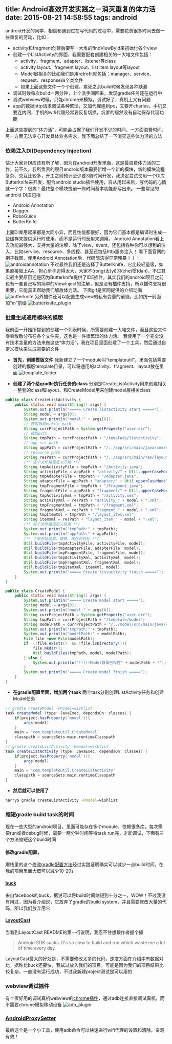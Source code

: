 title: Android高效开发实践之－消灭重复的体力活
date: 2015-08-21 14:58:55
tags: android
---

android开发的同学，相信都遇到过在写代码的过程中，需要花费很多时间去做一些重复的劳动，比如：

 - activity和fragment创建后要写一大堆的findViewById来初始化各个view
 - 创建一个ListActivity的界面，我需要配套创建相关的一大堆文件包括：
    - activity、fragment、adapter、listener等class
    - activity layout、fragment layout、list item layout等layout
    - Model层相关的比如我们是用retrofit就包括：manager、service、request、response四个类文件
    - 如果上面这些文件一个个创建，累死之余build时候发现各种缺漏
 - 调试时候每次build一两分钟，上个洗手间回来，发现gradle任务还在运行中
 - 调试webview时候，只能chrome来模拟，调试好了，真机上又有问题
 - app的数据http请求调试各种繁琐，又加代理连到pc，又要开charles，手机又要连内网，手机的wifi代理经常要反复切换，坑爹的居然没有自动保存代理功能

上面这些提到的“体力活”，可能会占据了我们开发不少的时间，一方面浪费时间、另一方面无法专心开发具体业务需求，我下面总结了一下消灭这些体力活的方法
<!-- more -->
### 依赖注入DI(Dependency Injection)
估计大家对DI应该有所了解，因为在android开发里面，这是最浪费体力活的工作，前不久，我所负责的项目android版本需要新增一个新的模块，新的模块流程复杂、交互比较多，开工之前预计至少要3周时间开发，我决定尝试使用一个DI库 Butterknife来开发，配合android studio插件使用，自从用起来后，写代码的心情就一个字：很爽！最终整个模块提前一周时间基本功能都写出来。
一些常见的android DI库包括

 - Android Annotation
 - Dagger
 - RoboGuice
 - ButterKnife

上面DI库用起来都是大同小异，而且性能都很好，因为它们基本都是编译时生成一些缓存来提供运行时使用，而不是运行时反射来调用。
Android Annotation看上去功能最强大，支持大量的注解，除了view，event，还包括各种你可以想到的注入，比如service、resource、多线程、甚至还包括http服务注入！
看下面官网的例子截图，使用Android Annotation后，代码简洁得异常残暴！！！
![androidannotation](https://raw.githubusercontent.com/hcnode/hcnode-blog/master/images/androidannotation.jpg)
不过最终我们还是选择了ButterKnife，它比较轻量级，如果直接就上AA，担心步子迈得太大，大家不(rong)太(yi)习(che)惯(dan)，不过其实最主要原因还是因为Butterknife提供了IDE插件，其实我们的android项目之前也有一套自己写的简单的ViewInject的注解，但是没有插件支持，所以插件支持很重要，它能真正帮助我们解放体力活。
下面gif是官网提供的介绍动画
![butterknife](http://plugins.jetbrains.com/files/7369/screenshot_14384.png)
另外插件还可以配置生成view的私有变量的前缀，比如统一前面加“m”前缀
![butterknife_plugin](https://github.com/hcnode/hcnode-blog/blob/master/images/butterknife.png?raw=true)

### 批量生成通用模块的模版
我前面一开始所提到的创建一个列表时候，所需要创建一大堆文件，而且这些文件零零散散分布在各个文件夹，这也是一件很繁琐的体力活。
我使用了一个完全没有技术含量的方法来做这些“体力活”，我在项目里面创建了一个工具，然后通过自定义模块来生成需要的文件

 - **首先，创建模版文件**
 我新建立了一个module叫“templateutil”，里面包括需要创建的模版template目录，可以将通用的activity、fragment、layout放在里面
 ![template_folder](https://raw.githubusercontent.com/hcnode/hcnode-blog/master/images/template_folders.png)

 - **创建了两个给gradle执行任务的class**
 分别是CreateListActivity用来创建相关一整套的class和layout、和CreateModel用来创建model层相关class

```java
public class CreateListActivity {
    public static void main(String[] args) {
        System.out.println("===== Create listactivity start =====");
        String model = args[0];
        System.out.println("model:" + args[0]);
        // 获取当前module path
        String currProjectPath = System.getProperty("user.dir");
        // 模版path
        String tmpPath = currProjectPath + "/template/listactivity";
        // app src path
        String appPath = currProjectPath + "/../app/src/main/java/com/netease/mail/oneduobaohydrid/";
        // resource path
        String resPath = currProjectPath + "/../app/src/main/res/layout/";
        /** 各个文件路径定义开始 **/
        String tmpActivityFile = tmpPath + "/Activity.java";
        String activityFile = appPath + "activity/" + Util.upperCaseModel(model) + "Activity.java";
        String tmpAdapterFile = tmpPath + "/Adapter.java";
        String adapterFile = appPath + "adapter/" + Util.upperCaseModel(model) + "Adapter.java";
        String tmpFragmentFile = tmpPath + "/Fragment.java";
        String fragmentFile = appPath + "fragment/" + Util.upperCaseModel(model) + "Fragment.java";
        String tmpActivityXml = tmpPath + "/activity.xml";
        String activityXml = resPath + "activity_" + model + ".xml";
        String tmpFragmentXml = tmpPath + "/fragment.xml";
        String fragmentXml = resPath + "fragment_" + model + ".xml";
        String tmpItemXml = tmpPath + "/layout_item.xml";
        String itemXml = resPath + "layout_item_" + model + ".xml";
        /** 各个文件路径定义结束 **/
        System.out.println("tmpPath:" + tmpPath);
        System.out.println("appPath:" + appPath);
        /** 下面开始读取、替换、保存到目标 **/
        Util.buildFile(tmpActivityFile, activityFile, model);
        Util.buildFile(tmpAdapterFile, adapterFile, model);
        Util.buildFile(tmpFragmentFile, fragmentFile, model);
        Util.buildFile(tmpActivityXml, activityXml, model);
        Util.buildFile(tmpFragmentXml, fragmentXml, model);
        Util.buildFile(tmpItemXml, itemXml, model);
        System.out.println("===== Create listactivity finish =====");
    }
}
```

```java
public class CreateModel {
    public static void main(String[] args) {
        System.out.println("===== Create model start =====");
        String model = args[0];
        System.out.println("model:" + args[0]);
        String currProjectPath = System.getProperty("user.dir");
        String tmpPath = currProjectPath + "/template/model";
        String modelPath = currProjectPath + "/../model/src/main/java/com/netease/mail/oneduobaohydrid/model/" + model.toLowerCase();
        System.out.println("tmpPath:" + tmpPath);
        System.out.println("modelPath:" + modelPath);
        File file =new File(modelPath);
        if  (!file.exists()  && !file.isDirectory()){
            file.mkdir();
            Util.buildFiles(tmpPath, model, modelPath);
        } else {
            System.out.println("!!!!!Model目录已存在" + modelPath + "");
        }
        System.out.println("===== Create model finish =====");
    }
}
```
 - **在gradle配置里面，增加两个task**
两个task分别创建ListActivity任务和创建Model任务

```groovy
// gradle createModel -Pmodel=wishlist
task createModel (type: JavaExec, dependsOn: classes) {
    if(project.hasProperty('model')){
        args(model)
    }
    main = 'com.templateutil.CreateModel'
    classpath = sourceSets.main.runtimeClasspath
}
// gradle createListActivity -Pmodel=wishlist
task createListActivity (type: JavaExec, dependsOn: classes) {
    if(project.hasProperty('model')){
        args(model)
    }
    main = 'com.templateutil.CreateListActivity'
    classpath = sourceSets.main.runtimeClasspath
}
```

 - **然后就可以使用了**
```bash
harry$ gradle createListActivity -Pmodel=wishlist
```

### 缩短gradle build task的时间

现在一些大型的android项目，里面可能存在多个module，依赖很多库，每次需要run或者debug时候，需要一两分钟时间等待task run完，才能调试，下面有三个方法缩短这个build时间
#### 修改gradle配置，
爆栈里的这个[修改gradle配置方法](http://stackoverflow.com/questions/16775197/building-and-running-app-via-gradle-and-android-studio-is-slower-than-via-eclips)经过实践证明确实可以减少一点build时间，在我的项目里面大概可以减少10-20s
#### [buck](https://github.com/facebook/buck)
来自facebook的buck，据说可以将build时间缩短到十分之一，WOW！不过我没有用过，因为看介绍说，它放弃了gradle的build system，并且需要修改大量的代码，所以我们放弃用它
#### [LayoutCast](https://github.com/mmin18/LayoutCast)
当看到LayoutCast README的第一行说明，我忍不住想跟作者握个抓

>Android SDK sucks. It's so slow to build and run which waste me a lot of time every day.

LayoutCast最大的好处是，不需要修改太多的代码，速度方面在介绍中有数据对比，据称比buck还要快，我试过放入我们的项目，可能是因为我们的项目结果比较复杂，一直没有运行成功，不过我新建project测试是可以用的

### webview调试插件
有个很好用的调试真机webview的[chrome插件](https://chrome.google.com/webstore/detail/adb/dpngiggdglpdnjdoaefidgiigpemgage)，通过adb连接直接调试真机，而不需要chrome模拟移动设备
![adb_plugin](https://lh6.googleusercontent.com/UWMstNihpq4VCeaTA4nkWMpnjZ_RlZ0SJa4rPh9Rc63nPT6r8nJ6Ju03BYfm7LTwtH7L5VMy=s1280-h800-e365-rw)

### [AndroidProxySetter](https://github.com/jpkrause/AndroidProxySetter)
最后这个是一个小工具，使用adb命令可以快速进行wifi代理的设置和清除，亲测有效！